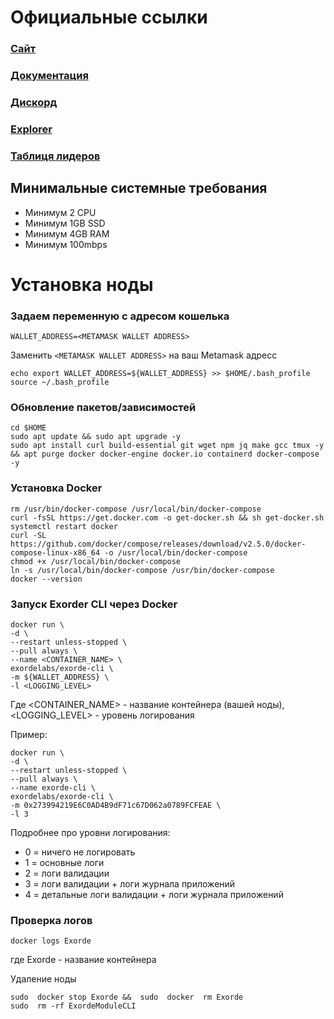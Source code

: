 # Официальные ссылки
### [Сайт](https://exorde.network/)
### [Документация](https://docs.exorde.network/)
### [Дискорд](https://discord.gg/exordelabs)
### [Еxplorer](https://explorer.exorde.network/)
### [Таблиця лидеров](https://explorer.exorde.network/leaderboard)

## Минимальные системные требования
- Минимум 2 CPU
- Минимум 1GB SSD
- Минимум 4GB RAM
- Минимум 100mbps 

# Установка ноды 

### Задаем переменную с адресом кошелька
```
WALLET_ADDRESS=<METAMASK WALLET ADDRESS>
```

Заменить `<METAMASK WALLET ADDRESS>` на ваш Metamask адресс

```
echo export WALLET_ADDRESS=${WALLET_ADDRESS} >> $HOME/.bash_profile
source ~/.bash_profile
```

### Обновление пакетов/зависимостей
```
cd $HOME
sudo apt update && sudo apt upgrade -y
sudo apt install curl build-essential git wget npm jq make gcc tmux -y && apt purge docker docker-engine docker.io containerd docker-compose -y
```

### Установка Docker
```
rm /usr/bin/docker-compose /usr/local/bin/docker-compose
curl -fsSL https://get.docker.com -o get-docker.sh && sh get-docker.sh
systemctl restart docker
curl -SL https://github.com/docker/compose/releases/download/v2.5.0/docker-compose-linux-x86_64 -o /usr/local/bin/docker-compose
chmod +x /usr/local/bin/docker-compose
ln -s /usr/local/bin/docker-compose /usr/bin/docker-compose
docker --version
```

### Запуск Exorder CLI через  Docker
```
docker run \
-d \
--restart unless-stopped \
--pull always \
--name <CONTAINER_NAME> \
exordelabs/exorde-cli \
-m ${WALLET_ADDRESS} \
-l <LOGGING_LEVEL>
```
Где <CONTAINER_NAME> - название контейнера (вашей ноды), <LOGGING_LEVEL> - уровень логирования

Пример:

```
docker run \
-d \
--restart unless-stopped \
--pull always \
--name exorde-cli \
exordelabs/exorde-cli \
-m 0x273994219E6C0AD4B9dF71c67D062a0789FCFEAE \
-l 3
```

Подробнее про уровни логирования:

- 0 = ничего не логировать
- 1 = основные логи
- 2 = логи валидации
- 3 = логи валидации + логи журнала приложений
- 4 = детальные логи валидации + логи журнала приложений

### Проверка логов
```
docker logs Exorde
```
где Exorde - название контейнера 

Удаление ноды
```
sudo  docker stop Exorde &&  sudo  docker  rm Exorde
sudo  rm -rf ExordeModuleCLI
```
